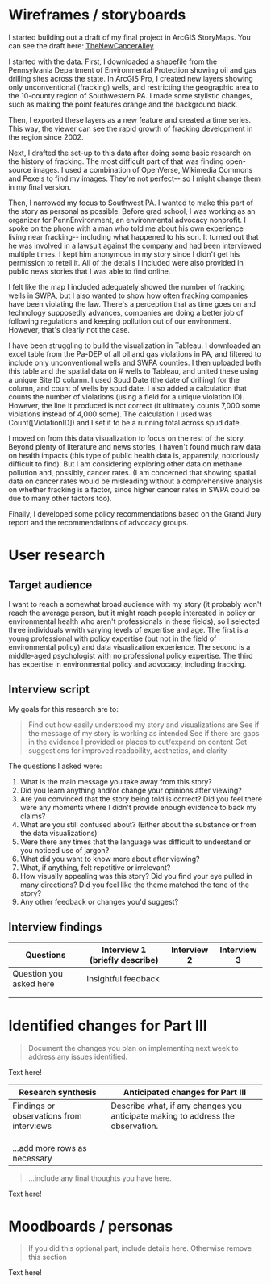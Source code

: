 # Wireframes / storyboards

I started building out a draft of my final project in ArcGIS StoryMaps. You can see the draft here: [TheNewCancerAlley](https://storymaps.arcgis.com/stories/cf5ab476dca242cd871dc464aaba0f40)

I started with the data. First, I downloaded a shapefile from the Pennsylvania Department of Environmental Protection showing oil and gas drilling sites across the state. In ArcGIS Pro, I created new layers showing only unconventional (fracking) wells, and restricting the geographic area to the 10-county region of Southwestern PA. I made some stylistic changes, such as making the point features orange and the background black.

Then, I exported these layers as a new feature and created a time series. This way, the viewer can see the rapid growth of fracking development in the region since 2002.

Next, I drafted the set-up to this data after doing some basic research on the history of fracking. The most difficult part of that was finding open-source images. I used a combination of OpenVerse, Wikimedia Commons and Pexels to find my images. They're not perfect-- so I might change them in my final version.

Then, I narrowed my focus to Southwest PA. I wanted to make this part of the story as personal as possible. Before grad school, I was working as an organizer for PennEnvironment, an environmental advocacy nonprofit. I spoke on the phone with a man who told me about his own experience living near fracking-- including what happened to his son. It turned out that he was involved in a lawsuit against the company and had been interviewed multiple times. I kept him anonymous in my story since I didn't get his permission to retell it. All of the details I included were also provided in public news stories that I was able to find online.

I felt like the map I included adequately showed the number of fracking wells in SWPA, but I also wanted to show how often fracking companies have been violating the law. There's a perception that as time goes on and technology supposedly advances, companies are doing a better job of following regulations and keeping pollution out of our environment. However, that's clearly not the case.

I have been struggling to build the visualization in Tableau. I downloaded an excel table from the Pa-DEP of all oil and gas violations in PA, and filtered to include only unconventional wells and SWPA counties. I then uploaded both this table and the spatial data on # wells to Tableau, and united these using a unique Site ID column. I used Spud Date (the date of drilling) for the column, and count of wells by spud date. I also added a calculation that counts the number of violations (using a field for a unique violation ID). However, the line it produced is not correct (it ultimately counts 7,000 some violations instead of 4,000 some). The calculation I used was Count([ViolationID]) and I set it to be a running total across spud date.

I moved on from this data visualization to focus on the rest of the story. Beyond plenty of literature and news stories, I haven't found much raw data on health impacts (this type of public health data is, apparently, notoriously difficult to find). But I am considering exploring other data on methane pollution and, possibly, cancer rates. (I am concerned that showing spatial data on cancer rates would be misleading without a comprehensive analysis on whether fracking is a factor, since higher cancer rates in SWPA could be due to many other factors too).

Finally, I developed some policy recommendations based on the Grand Jury report and the recommendations of advocacy groups.

# User research

## Target audience

I want to reach a somewhat broad audience with my story (it probably won't reach the average person, but it might reach people interested in policy or environmental health who aren't professionals in these fields), so I selected three individuals wwith varying levels of expertise and age. The first is a young professional with policy expertise (but not in the field of environmental policy) and data visualization experience. The second is a middle-aged psychologist with no professional policy expertise. The third has expertise in environmental policy and advocacy, including fracking.

## Interview script

My goals for this research are to:

>Find out how easily understood my story and visualizations are
>See if the message of my story is working as intended
>See if there are gaps in the evidence I provided or places to cut/expand on content
>Get suggestions for improved readability, aesthetics, and clarity

The questions I asked were:

1. What is the main message you take away from this story?			
2. Did you learn anything and/or change your opinions after viewing?	
3. Are you convinced that the story being told is correct? Did you feel there were any moments where I didn't provide enough evidence to back my claims?	
4. What are you still confused about? (Either about the substance or from the data visualizations)
5. Were there any times that the language was difficult to understand or you noticed use of jargon?
6. What did you want to know more about after viewing?	
7. What, if anything, felt repetitive or irrelevant?	
8. How visually appealing was this story? Did you find your eye pulled in many directions? Did you feel like the theme matched the tone of the story?		
9. Any other feedback or changes you'd suggest?		
		
## Interview findings

| Questions               | Interview 1 (briefly describe) | Interview 2 | Interview 3 |
|-------------------------|--------------------------------|-------------|-------------|
| Question you asked here | Insightful feedback            |             |             |
|                         |                                |             |             |
|                         |                                |             |             |


# Identified changes for Part III
> Document the changes you plan on implementing next week to address any issues identified.  

Text here!

| Research synthesis                       | Anticipated changes for Part III                                                |
|------------------------------------------|---------------------------------------------------------------------------------|
| Findings or observations from interviews | Describe what, if any changes you anticipate making to address the observation. |
|                                          |                                                                                 |
|                                          |                                                                                 |
|                                          |                                                                                 |
| ...add more rows as necessary            |                                                                                 |

> ...include any final thoughts you have here. 

Text here!

# Moodboards / personas
> If you did this optional part, include details here.  Otherwise remove this section

Text here!
